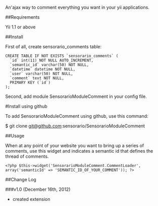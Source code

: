An'ajax way to comment everything you want in your yii applications.

##Requirements

Yii 1.1 or above

##Install

First of all, create sensorario_comments table:

    CREATE TABLE IF NOT EXISTS `sensorario_comments` (
      `id` int(11) NOT NULL AUTO_INCREMENT,
      `semantic_id` varchar(50) NOT NULL,
      `datetime` datetime NOT NULL,
      `user` varchar(50) NOT NULL,
      `comment` text NOT NULL,
      PRIMARY KEY (`id`)
    );

Second, add module SensorarioModuleComment in your config file.

#Install using github

To add SensorarioModuleComment using github, use this command:

$ git clone git@github.com:sensorario/SensorarioModuleComment

##Usage

When at any point of your website you want to bring up a series of comments, use this widget and indicates a semantic id that defines the thread of comments.

    <?php $this->widget('SensorarioModuleComment.CommentLoader', array('semanticId' => 'SEMANTIC_ID_OF_YOUR_COMMENT')); ?>

##Change Log

###v1.0 (December 16th, 2012) 
 - created extension